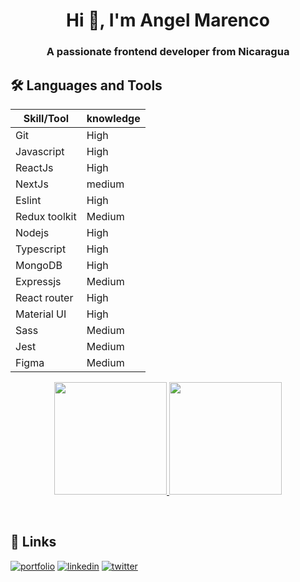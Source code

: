 <h1 align="center">Hi 👋, I'm Angel Marenco</h1>
<h3 align="center">A passionate frontend developer from Nicaragua</h3>

## 🛠 Languages and Tools

| Skill/Tool    | knowledge |
| ------------- | --------- |
| Git           | High      |
| Javascript    | High      |
| ReactJs       | High      |
| NextJs        | medium    |
| Eslint        | High      |
| Redux toolkit | Medium    |
| Nodejs        | High      |
| Typescript    | High      |
| MongoDB       | High      |
| Expressjs     | Medium    |
| React router  | High      |
| Material UI   | High      |
| Sass          | Medium    |
| Jest          | Medium    |
| Figma         | Medium    |

<p  align="center">
  <a href="https://github.com/jsmarenco">
  <img height="180em" src="https://github-readme-stats.vercel.app/api?username=jsmarenco&theme=buefy&show_icons=true" />
  <img height="180em" src="https://github-readme-stats.vercel.app/api/top-langs/?username=jsmarenco&theme=buefy&layout=compact" />
  </a>
</p>

<br/>

## 🔗 Links

[![portfolio](https://img.shields.io/badge/my_portfolio-000?style=for-the-badge&logo=ko-fi&logoColor=white)](https://jsmarenco-dev.web.app/)
[![linkedin](https://img.shields.io/badge/linkedin-0A66C2?style=for-the-badge&logo=linkedin&logoColor=white)](https://www.linkedin.com/in/jsmarenco)
[![twitter](https://img.shields.io/badge/twitter-1DA1F2?style=for-the-badge&logo=twitter&logoColor=white)](https://twitter.com/jsmarenco)
